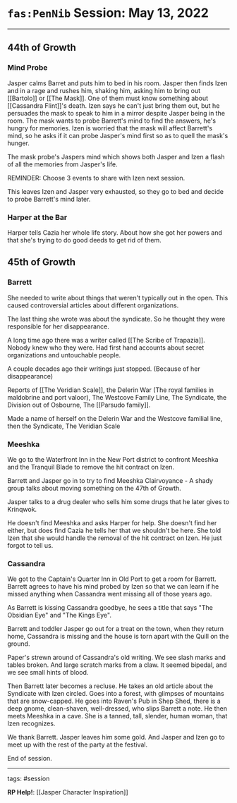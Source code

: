 # `fas:PenNib` Session: May 13, 2022
---

## 44th of Growth

### Mind Probe
Jasper calms Barret and puts him to bed in his room.
Jasper then finds Izen and in a rage and rushes him, shaking him, asking him to bring out [[Bartolo]] or [[The Mask]]. One of them must know something about [[Cassandra Flint]]'s death.
Izen says he can't just bring them out, but he persuades the mask to speak to him in a mirror despite Jasper being in the room.
The mask wants to probe Barrett's mind to find the answers, he's hungry for memories.
Izen is worried that the mask will affect Barrett's mind, so he asks if it can probe Jasper's mind first so as to quell the mask's hunger.

The mask probe's Jaspers mind which shows both Jasper and Izen a flash of all the memories from Jasper's life.

REMINDER: Choose 3 events to share with Izen next session.

This leaves Izen and Jasper very exhausted, so they go to bed and decide to probe Barrett's mind later.

### Harper at the Bar
Harper tells Cazia her whole life story. About how she got her powers and that she's trying to do good deeds to get rid of them.

## 45th of Growth

### Barrett
She needed to write about things that weren't typically out in the open. This caused controversial articles about different organizations.

The last thing she wrote was about the syndicate. So he thought they were responsible for her disappearance.

A long time ago there was a writer called [[The Scribe of Trapazia]]. Nobody knew who they were. Had first hand accounts about secret organizations and untouchable people.

A couple decades ago their writings just stopped. (Because of her disappearance)

Reports of [[The Veridian Scale]], the Delerin War (The royal families in maldobrine and port valoor), The Westcove Family Line, The Syndicate, the Division out of Osbourne, The [[Parsudo family]].

Made a name of herself on the Delerin War and the Westcove familial line, then the Syndicate, The Veridian Scale

### Meeshka
We go to the Waterfront Inn in the New Port district to confront Meeshka and the Tranquil Blade to remove the hit contract on Izen.

Barrett and Jasper go in to try to find Meeshka
Clairvoyance - A shady group talks about moving something on the 47th of Growth.

Jasper talks to a drug dealer who sells him some drugs that he later gives to Krinqwok. 

He doesn't find Meeshka and asks Harper for help. She doesn't find her either, but does find Cazia he tells her that we shouldn't be here. She told Izen that she would handle the removal of the hit contract on Izen. He just forgot to tell us.

### Cassandra
We got to the Captain's Quarter Inn in Old Port to get a room for Barrett.
Barrett agrees to have his mind probed by Izen so that we can learn if he missed anything when Cassandra went missing all of those years ago.

As Barrett is kissing Cassandra goodbye, he sees a title that says "The Obsidian Eye" and "The Kings Eye".

Barrett and toddler Jasper go out for a treat on the town, when they return home, Cassandra is missing and the house is torn apart with the Quill on the ground.

Paper's strewn around of Cassandra's old writing. We see slash marks and tables broken. And large scratch marks from a claw. It seemed bipedal, and we see small hints of blood.

Then Barrett later becomes a recluse.
He takes an old article about the Syndicate with Izen circled. Goes into a forest, with glimpses of mountains that are snow-capped. He goes into Raven's Pub in Shep Shed, there is a deep gnome, clean-shaven, well-dressed, who slips Barrett a note. He then meets Meeshka in a cave. She is a tanned, tall, slender, human woman, that Izen recognizes.


We thank Barrett. Jasper leaves him some gold. And Jasper and Izen go to meet up with the rest of the party at the festival.

End of session.

---

tags: #session

**RP Help!**: [[Jasper Character Inspiration]]